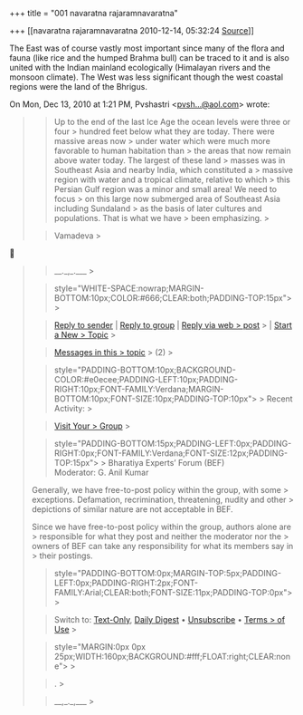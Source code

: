 +++
title = "001 navaratna rajaramnavaratna"

+++
[[navaratna rajaramnavaratna	2010-12-14, 05:32:24 [Source](https://groups.google.com/g/bvparishat/c/DAPprqX7swc)]]





 The East was of course vastly most important since many of the flora and fauna (like rice and the humped Brahma bull) can be traced to it and is also united with the Indian mainland ecologically (Himalayan rivers and the monsoon climate). The West was less significant though the west coastal regions were the land of the Bhrigus.  
  

On Mon, Dec 13, 2010 at 1:21 PM, Pvshastri \<[pvsh...@aol.com]()\> wrote:  

> 
> > 
> > 
> > 
> > 
> > 
> > 
> > 
> > Up to the end of the last Ice Age the ocean levels were three or four > hundred feet below what they are today. There were massive areas now > under water which were much more favorable to human habitation than > the areas that now remain above water today. The largest of these land > masses was in Southeast Asia and nearby India, which constituted a > massive region with water and a tropical climate, relative to which > this Persian Gulf region was a minor and small area! We need to focus > on this large now submerged area of Southeast Asia including Sundaland > as the basis of later cultures and populations. That is what we have > been emphasizing. >
> 
> > 
> > 
> > 
> > 
> > Vamadeva >
> 
> > 
> > 
> > 
> > 
> > 
> > 



> 
> > 
> > 
> > 
> > 
> > 
> > 
> > 
> > 
> > 
> > \_\_.\_,\_.\_\_\_ >
> 
> >  style="WHITE-SPACE:nowrap;MARGIN-BOTTOM:10px;COLOR:#666;CLEAR:both;PADDING-TOP:15px"> >
> 
> > [Reply to sender]() \| [Reply to group]() \| [Reply via web > post](http://groups.yahoo.com/group/bharatiyaexpertsforum/post;_ylc=X3oDMTJxaGFrNzJjBF9TAzk3MzU5NzE0BGdycElkAzgwNzU0MDYEZ3Jwc3BJZAMxNzA1MDQzNjI4BG1zZ0lkAzM5NTEyBHNlYwNmdHIEc2xrA3JwbHkEc3RpbWUDMTI5MjI2NDU2OA--?act=reply&messageNum=39512) > \| [Start a New > Topic](http://groups.yahoo.com/group/bharatiyaexpertsforum/post;_ylc=X3oDMTJlazRnZ2RlBF9TAzk3MzU5NzE0BGdycElkAzgwNzU0MDYEZ3Jwc3BJZAMxNzA1MDQzNjI4BHNlYwNmdHIEc2xrA250cGMEc3RpbWUDMTI5MjI2NDU2OA--) >
> 
> > [Messages in this > topic](http://groups.yahoo.com/group/bharatiyaexpertsforum/message/39499;_ylc=X3oDMTM2MmIwM2J1BF9TAzk3MzU5NzE0BGdycElkAzgwNzU0MDYEZ3Jwc3BJZAMxNzA1MDQzNjI4BG1zZ0lkAzM5NTEyBHNlYwNmdHIEc2xrA3Z0cGMEc3RpbWUDMTI5MjI2NDU2OAR0cGNJZAMzOTQ5OQ--) > (2) >
> 
> >  style="PADDING-BOTTOM:10px;BACKGROUND-COLOR:#e0ecee;PADDING-LEFT:10px;PADDING-RIGHT:10px;FONT-FAMILY:Verdana;MARGIN-BOTTOM:10px;FONT-SIZE:10px;PADDING-TOP:10px"> >
> Recent Activity: >
> 
> > [Visit Your > Group](http://groups.yahoo.com/group/bharatiyaexpertsforum;_ylc=X3oDMTJlOGQ4Ym1yBF9TAzk3MzU5NzE0BGdycElkAzgwNzU0MDYEZ3Jwc3BJZAMxNzA1MDQzNjI4BHNlYwN2dGwEc2xrA3ZnaHAEc3RpbWUDMTI5MjI2NDU2OA--) >
> 
> > 
> >  style="PADDING-BOTTOM:15px;PADDING-LEFT:0px;PADDING-RIGHT:0px;FONT-FAMILY:Verdana;FONT-SIZE:12px;PADDING-TOP:15px"> >
> Bharatiya Experts’ Forum (BEF)  
> Moderator: G. Anil Kumar  
>   
> Generally, we have free-to-post policy within the group, with some > exceptions. Defamation, recrimination, threatening, nudity and other > depictions of similar nature are not acceptable in BEF.  
>   
> Since we have free-to-post policy within the group, authors alone are > responsible for what they post and neither the moderator nor the > owners of BEF can take any responsibility for what its members say in > their postings.  
>   
> > 
> >  style="PADDING-BOTTOM:0px;MARGIN-TOP:5px;PADDING-LEFT:0px;PADDING-RIGHT:2px;FONT-FAMILY:Arial;CLEAR:both;FONT-SIZE:11px;PADDING-TOP:0px"> >
> 
> > Switch to: [Text-Only](), [Daily Digest]() • [Unsubscribe]() • [Terms > of Use](http://docs.yahoo.com/info/terms/) >
> 
> > 
> > 
> >  style="MARGIN:0px 0px 25px;WIDTH:160px;BACKGROUND:#fff;FLOAT:right;CLEAR:none"> >
> 
> > 
> > 
> > 
> > . >
> 
> > 
> >   
> > 
> > \_\_,\_.\_,\_\_\_ >
> 
> > 

  


